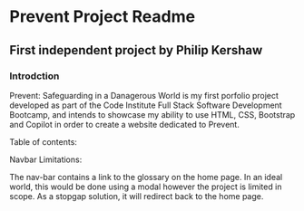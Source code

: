 <h1>Prevent Project Readme</h1>
<h2>First independent project by Philip Kershaw</h2>

<h3>Introdction</h3>
<p>Prevent: Safeguarding in a Danagerous World is my first porfolio project developed as part of the Code Institute Full Stack Software Development Bootcamp, and intends to showcase my ability to use HTML, CSS, Bootstrap and Copilot in order to create a website dedicated to Prevent.</p>

Table of contents:

Navbar Limitations:

The nav-bar contains a link to the glossary on the home page. In an ideal world, this would be done using a modal however the project is limited in scope. As a stopgap solution, it will redirect back to the home page. 
